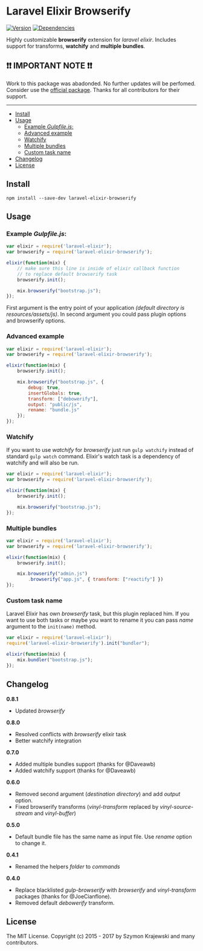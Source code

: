 Laravel Elixir Browserify
=========================

[![Version](https://img.shields.io/npm/v/laravel-elixir-browserify.svg)](https://www.npmjs.com/package/laravel-elixir-browserify)
[![Dependencies](https://img.shields.io/david/skrajewski/laravel-elixir-browserify.svg)](https://david-dm.org/skrajewski/laravel-elixir-browserify)

Highly customizable __browserify__ extension for _laravel elixir_. Includes support for transforms, __watchify__ and __multiple bundles__.

## ❗️❗️ IMPORTANT NOTE ❗️❗️
Work to this package was abadonded. No further updates will be perfomed. Consider use the [official package](https://www.npmjs.com/package/laravel-elixir-browserify-official). Thanks for all contributors for their support.

--------------

- [Install](#install)
- [Usage](#usage)
	- [Example *Gulpfile.js*:](#example-gulpfilejs)
	- [Advanced example](#advanced-example)
	- [Watchify](#watchify)
	- [Multiple bundles](#multiple-bundles)
	- [Custom task name](#custom-task-name)
- [Changelog](#changelog)
- [License](#license)

## Install

```
npm install --save-dev laravel-elixir-browserify
```

## Usage

### Example *Gulpfile.js*:

```javascript
var elixir = require('laravel-elixir');
var browserify = require('laravel-elixir-browserify');

elixir(function(mix) {
    // make sure this line is inside of elixir callback function
    // to replace default browserify task
    browserify.init();

    mix.browserify("bootstrap.js");
});
```

First argument is the entry point of your application _(default directory is resources/assets/js)_. In second argument you could pass plugin options and browserify options.

### Advanced example
```javascript
var elixir = require('laravel-elixir');
var browserify = require('laravel-elixir-browserify');

elixir(function(mix) {
    browserify.init();

    mix.browserify("bootstrap.js", {
    	debug: true,
    	insertGlobals: true,
    	transform: ["debowerify"],
    	output: "public/js",
    	rename: "bundle.js"
    });
});
```

### Watchify
If you want to use _watchify_ for _browserify_ just run `gulp watchify` instead of standard `gulp watch` command. Elixir's watch task is a dependency of watchify and will also be run.

```javascript
var elixir = require('laravel-elixir');
var browserify = require('laravel-elixir-browserify');

elixir(function(mix) {
    browserify.init();

    mix.browserify("bootstrap.js");
});
```

### Multiple bundles
```javascript
var elixir = require('laravel-elixir');
var browserify = require('laravel-elixir-browserify');

elixir(function(mix) {
    browserify.init();

    mix.browserify("admin.js")
        .browserify("app.js", { transform: ["reactify"] })
});
```

### Custom task name
Laravel Elixir has own _browserify_ task, but this plugin replaced him. If you want to use both tasks or maybe you want to rename it you can pass _name_ argument to the `init(name)` method.

```javascript
var elixir = require('laravel-elixir');
require('laravel-elixir-browserify').init("bundler");

elixir(function(mix) {
    mix.bundler("bootstrap.js");
});
```

## Changelog
__0.8.1__
- Updated _browserify_

__0.8.0__
- Resolved conflicts with _browserify_ elixir task
- Better watchify integration

__0.7.0__
- Added multiple bundles support (thanks for @Daveawb)
- Added watchify support (thanks for @Daveawb)

__0.6.0__
- Removed second argument (*destination directory*) and add *output* option.
- Fixed browserify transforms (*vinyl-transform* replaced by *vinyl-source-stream* and *vinyl-buffer*)

__0.5.0__
- Default bundle file has the same name as input file. Use *rename* option to change it.

__0.4.1__
- Renamed the helpers *folder* to *commands*

__0.4.0__
- Replace blacklisted *gulp-browserify* with *browserify* and *vinyl-transform* packages (thanks for @JoeCianflone).
- Removed default *debowerify* transform.

## License
The MIT License. Copyright (c) 2015 - 2017 by Szymon Krajewski and many contributors.
